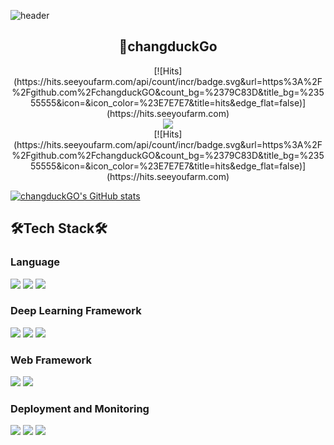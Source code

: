 
![header](https://capsule-render.vercel.app/api?text=changduckGO&type=Waving&fontsize=90&color=23D96C&fontColor=FFFFFF&height=400)


<!--
**changduckGO/changduckGO** is a ✨ _special_ ✨ repository because its `README.md` (this file) appears on your GitHub profile.

Here are some ideas to get you started:

- 🔭 I’m currently working on ...
- 🌱 I’m currently learning ...
- 👯 I’m looking to collaborate on ...
- 🤔 I’m looking for help with ...
- 💬 Ask me about ...
- 📫 How to reach me: ...
- 😄 Pronouns: ...
- ⚡ Fun fact: ...
-->
## <center>🌟changduckGo</center>
<div align=center>
  [![Hits](https://hits.seeyoufarm.com/api/count/incr/badge.svg&url=https%3A%2F%2Fgithub.com%2FchangduckGO&count_bg=%2379C83D&title_bg=%23555555&icon=&icon_color=%23E7E7E7&title=hits&edge_flat=false)](https://hits.seeyoufarm.com)
</div>

<div align=center>
  <a href="https://hits.seeyoufarm.com"><img src="https://hits.seeyoufarm.com/api/count/incr/badge.svg?url=https%3A%2F%2Fgithub.com%2FchangduckGO&count_bg=%2379C83D&title_bg=%23555555&icon=pytorch.svg&icon_color=%2319D597&title=hits&edge_flat=false"/></a>
</div>

<div align=center>
  [![Hits](https://hits.seeyoufarm.com/api/count/incr/badge.svg&url=https%3A%2F%2Fgithub.com%2FchangduckGO&count_bg=%2379C83D&title_bg=%23555555&icon=&icon_color=%23E7E7E7&title=hits&edge_flat=false)](https://hits.seeyoufarm.com)
</div>
  
[![changduckGO's GitHub stats](https://github-readme-stats.vercel.app/api?username=changduckGO&&theme=vue)](https://github.com/changduckGO/github-readme-stats)

## 🛠Tech Stack🛠
### Language 
<div>
  <img src="https://img.shields.io/badge/Python-3766AB?style=flat-square&logo=Python&logoColor=white"/> 
  <img src="https://img.shields.io/badge/R-276DC3?style=flat-square&logo=R&logoColor=white"/>
  <img src="https://img.shields.io/badge/JavaScript-yellow?style=flat-square&logo=JavaScript&logoColor=white"/>
</div>

### Deep Learning Framework
<div>
  <img src="https://img.shields.io/badge/PyTorch Lightning-792EE5?style=flat-square&logo=PyTorch Lightning&logoColor=white"/>
  <img src="https://img.shields.io/badge/PyTorch-EE4C2C?style=flat-square&logo=PyTorch&logoColor=white"/>
  <img src="https://img.shields.io/badge/TensorFlow-FF6F00?style=flat-square&logo=TensorFlow&logoColor=white"/>
</div>

### Web Framework
<div>
  <img src="https://img.shields.io/badge/FastAPI-009688?style=flat-square&logo=FastAPI&logoColor=white"/>
  <img src="https://img.shields.io/badge/Flask-000000?style=flat-square&logo=Flask&logoColor=white"/>
</div>

### Deployment and Monitoring
<div>
  <img src="https://img.shields.io/badge/AWS-232F3E?style=flat-square&logo=Amazon AWS&logoColor=white"/>
  <img src="https://img.shields.io/badge/Docker-2496ED?style=flat-square&logo=Docker&logoColor=white"/>
  <img src="https://img.shields.io/badge/Weights & Biases-yellow?style=flat-square&logo=weightsandbiases&logoColor=white"/>
</div>


